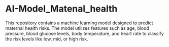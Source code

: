 # AI-Model_Matenal_health
This repository contains a machine learning model designed to predict maternal health risks. The model utilizes features such as age, blood pressure, blood glucose levels, body temperature, and heart rate to classify the risk levels  like low, mid, or high risk.  
